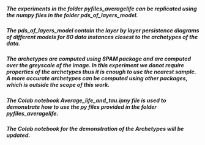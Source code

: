 ##### The experiments in the folder pyfiles_averagelife can be replicated using the numpy files in the folder pds_of_layers_model.
##### The pds_of_layers_model contain the layer by layer persistence diagrams  of different models for 80 data instances closest to the archetypes of the data.
##### The archetypes are computed using SPAM package and are computed over the greyscale of the image. In this experiment we donot require properties of the archetypes thus it is enough to use the nearest sample. A more accurate archetypes can be computed using other packages, which is outside the scope of this work. 
##### The Colab notebook Average_life_and_tau.ipny file is used to demonstrate how to use the py files provided in the folder pyfiles_averagelife. 
##### The Colab notebook for the demonstration of the Archetypes will be updated. 
